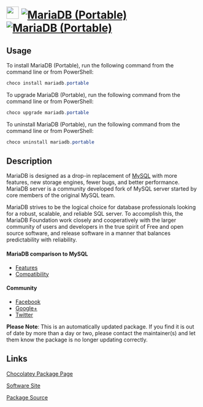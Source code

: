 ﻿# <img src="https://cdn.jsdelivr.net/gh/mkevenaar/chocolatey-packages@320be0f0eca14083b7ba734b13a417b407225a8b/icons/mariadb.png" width="32" height="32"/> [![MariaDB (Portable)](https://img.shields.io/chocolatey/v/mariadb.portable.svg?label=MariaDB+(Portable))](https://chocolatey.org/packages/mariadb.portable) [![MariaDB (Portable)](https://img.shields.io/chocolatey/dt/mariadb.portable.svg)](https://chocolatey.org/packages/mariadb.portable)

## Usage
To install MariaDB (Portable), run the following command from the command line or from PowerShell:
```powershell
choco install mariadb.portable
```

To upgrade MariaDB (Portable), run the following command from the command line or from PowerShell:
```powershell
choco upgrade mariadb.portable
```

To uninstall MariaDB (Portable), run the following command from the command line or from PowerShell:
```powershell
choco uninstall mariadb.portable
```

## Description
MariaDB is designed as a drop-in replacement of [MySQL](https://chocolatey.org/packages/mysql) with more features, new storage engines, fewer bugs, and better performance. MariaDB server is a community developed fork of MySQL server started by core members of the original MySQL team.

MariaDB strives to be the logical choice for database professionals looking for a robust, scalable, and reliable SQL server. To accomplish this, the MariaDB Foundation work closely and cooperatively with the larger community of users and developers in the true spirit of Free and open source software, and release software in a manner that balances predictability with reliability.

#### MariaDB comparison to MySQL
* [Features](https://mariadb.com/kb/en/mariadb/mariadb-vs-mysql-features/)
* [Compatibility](https://mariadb.com/kb/en/mariadb/mariadb-vs-mysql-compatibility/)

#### Community
* [Facebook](https://www.facebook.com/MariaDB.dbms)
* [Google+](https://plus.google.com/+mariadb)
* [Twitter](https://twitter.com/mariadb)

**Please Note**: This is an automatically updated package. If you find it is
out of date by more than a day or two, please contact the maintainer(s) and
let them know the package is no longer updating correctly.


## Links
[Chocolatey Package Page](https://chocolatey.org/packages/mariadb.portable)

[Software Site](https://mariadb.org)

[Package Source](https://github.com/mkevenaar/chocolatey-packages/tree/master/automatic/mariadb.portable)

